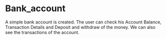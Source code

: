 # Bank_account
A simple bank account is created. The user can check his Account Balance, Transaction Details and Deposit and withdraw of the money. We can also see the transactions of the account.
